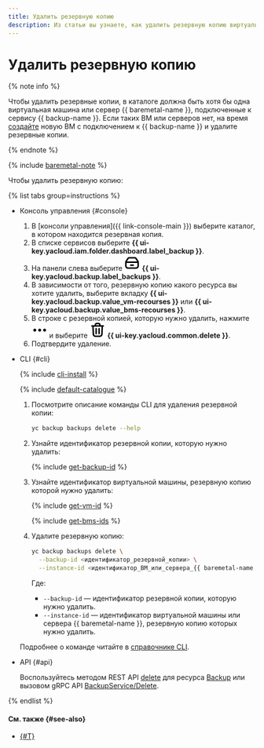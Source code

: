 ```yaml
---
title: Удалить резервную копию
description: Из статьи вы узнаете, как удалить резервную копию виртуальной машины или сервера {{ baremetal-full-name }} в **{{ backup-full-name }}**.
---
```


# Удалить резервную копию

{% note info %}

Чтобы удалить резервные копии, в каталоге должна быть хотя бы одна виртуальная машина или сервер {{ baremetal-name }}, подключенные к сервису {{ backup-name }}. Если таких ВМ или серверов нет, на время [создайте](../create-vm.md) новую ВМ с подключением к {{ backup-name }} и удалите резервные копии.

{% endnote %}

{% include [baremetal-note](../../../_includes/backup/baremetal-note.md) %}

Чтобы удалить резервную копию:

{% list tabs group=instructions %}

- Консоль управления {#console}

  1. В [консоли управления]({{ link-console-main }}) выберите каталог, в котором находится резервная копия.
  1. В списке сервисов выберите **{{ ui-key.yacloud.iam.folder.dashboard.label_backup }}**.
  1. На панели слева выберите ![backups](../../../_assets/console-icons/archive.svg) **{{ ui-key.yacloud.backup.label_backups }}**.
  1. В зависимости от того, резервную копию какого ресурса вы хотите удалить, выберите вкладку **{{ ui-key.yacloud.backup.value_vm-recourses }}** или **{{ ui-key.yacloud.backup.value_bms-recourses }}**.
  1. В строке с резервной копией, которую нужно удалить, нажмите ![image](../../../_assets/console-icons/ellipsis.svg) и выберите ![trash-bin](../../../_assets/console-icons/trash-bin.svg) **{{ ui-key.yacloud.common.delete }}**.
  1. Подтвердите удаление.

- CLI {#cli}

  {% include [cli-install](../../../_includes/cli-install.md) %}

  {% include [default-catalogue](../../../_includes/default-catalogue.md) %}

  1. Посмотрите описание команды CLI для удаления резервной копии:

      ```bash
      yc backup backups delete --help
      ```

  1. Узнайте идентификатор резервной копии, которую нужно удалить:

      {% include [get-backup-id](../../../_includes/backup/operations/get-backup-id.md) %}

  1. Узнайте идентификатор виртуальной машины, резервную копию которой нужно удалить:

      {% include [get-vm-id](../../../_includes/backup/operations/get-vm-id.md) %}

      {% include [get-bms-ids](../../../_includes/backup/operations/get-bms-ids.md) %}

  1. Удалите резервную копию:

      ```bash
      yc backup backups delete \
        --backup-id <идентификатор_резервной_копии> \
        --instance-id <идентификатор_ВМ_или_сервера_{{ baremetal-name }}>
      ```

      Где:

      * `--backup-id` — идентификатор резервной копии, которую нужно удалить.
      * `--instance-id` — идентификатор виртуальной машины или сервера {{ baremetal-name }}, резервную копию которых нужно удалить.

  Подробнее о команде читайте в [справочнике CLI](../../../cli/cli-ref/backup/cli-ref/backup/delete.md).

- API {#api}

  Воспользуйтесь методом REST API [delete](../../backup/api-ref/Backup/delete.md) для ресурса [Backup](../../backup/api-ref/Backup/index.md) или вызовом gRPC API [BackupService/Delete](../../backup/api-ref/grpc/Backup/delete.md).

{% endlist %}

#### См. также {#see-also}

* [{#T}](./batch-delete.md)
